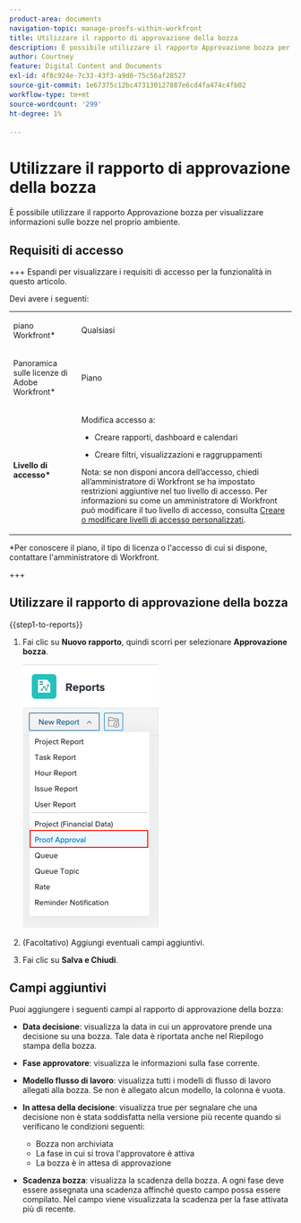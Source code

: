 ```yaml
---
product-area: documents
navigation-topic: manage-proofs-within-workfront
title: Utilizzare il rapporto di approvazione della bozza
description: È possibile utilizzare il rapporto Approvazione bozza per visualizzare informazioni sulle bozze nel proprio ambiente.
author: Courtney
feature: Digital Content and Documents
exl-id: 4f8c924e-7c33-43f3-a9d6-75c56af28527
source-git-commit: 1e67375c12bc473130127887e6cd4fa474c4fb02
workflow-type: tm+mt
source-wordcount: '299'
ht-degree: 1%

---
```


# Utilizzare il rapporto di approvazione della bozza

È possibile utilizzare il rapporto Approvazione bozza per visualizzare informazioni sulle bozze nel proprio ambiente.

## Requisiti di accesso

+++ Espandi per visualizzare i requisiti di accesso per la funzionalità in questo articolo.

Devi avere i seguenti:

<table style="table-layout:auto"> 
 <col> 
 <col> 
 <tbody> 
  <tr> 
   <td role="rowheader"> <p>piano Workfront*</p> </td> 
   <td>Qualsiasi</td> 
  </tr> 
  <tr> 
   <td role="rowheader"> <p>Panoramica sulle licenze di Adobe Workfront*</p> </td> 
   <td> <p>Piano</p> </td> 
  </tr> 
  <tr data-mc-conditions=""> 
   <td role="rowheader"><strong>Livello di accesso*</strong> </td> 
   <td> <p>Modifica accesso a:</p> 
    <ul> 
     <li> <p>Creare rapporti, dashboard e calendari</p> </li> 
     <li> <p>Creare filtri, visualizzazioni e raggruppamenti</p> </li> 
    </ul> <p>Nota: se non disponi ancora dell’accesso, chiedi all’amministratore di Workfront se ha impostato restrizioni aggiuntive nel tuo livello di accesso. Per informazioni su come un amministratore di Workfront può modificare il tuo livello di accesso, consulta <a href="../../../administration-and-setup/add-users/configure-and-grant-access/create-modify-access-levels.md" class="MCXref xref">Creare o modificare livelli di accesso personalizzati</a>.</p> </td> 
  </tr> 
 </tbody> 
</table>

&#42;Per conoscere il piano, il tipo di licenza o l&#39;accesso di cui si dispone, contattare l&#39;amministratore di Workfront.

+++

## Utilizzare il rapporto di approvazione della bozza

{{step1-to-reports}}

1. Fai clic su **Nuovo rapporto**, quindi scorri per selezionare **Approvazione bozza**.

   ![Rapporto approvazione bozza](assets/proof-approval-report.png)

1. (Facoltativo) Aggiungi eventuali campi aggiuntivi.
1. Fai clic su **Salva e Chiudi**.

## Campi aggiuntivi

Puoi aggiungere i seguenti campi al rapporto di approvazione della bozza:

* **Data decisione**: visualizza la data in cui un approvatore prende una decisione su una bozza. Tale data è riportata anche nel Riepilogo stampa della bozza.
* **Fase approvatore**: visualizza le informazioni sulla fase corrente.
* **Modello flusso di lavoro**: visualizza tutti i modelli di flusso di lavoro allegati alla bozza. Se non è allegato alcun modello, la colonna è vuota.
* **In attesa della decisione**: visualizza true per segnalare che una decisione non è stata soddisfatta nella versione più recente quando si verificano le condizioni seguenti:

   * Bozza non archiviata
   * La fase in cui si trova l&#39;approvatore è attiva
   * La bozza è in attesa di approvazione

* **Scadenza bozza**: visualizza la scadenza della bozza. A ogni fase deve essere assegnata una scadenza affinché questo campo possa essere compilato. Nel campo viene visualizzata la scadenza per la fase attivata più di recente.

 
